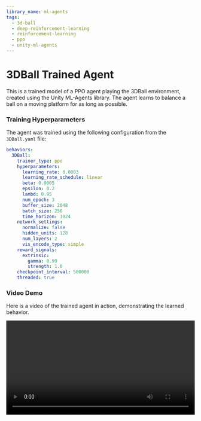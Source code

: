 ```yaml
---
library_name: ml-agents
tags:
  - 3d-ball
  - deep-reinforcement-learning
  - reinforcement-learning
  - ppo
  - unity-ml-agents
---
```


# 3DBall Trained Agent

This is a trained model of a PPO agent playing the 3DBall environment, created using the Unity ML-Agents library. The agent learns to balance a ball on a moving platform for as long as possible.

### Training Hyperparameters

The agent was trained using the following configuration from the `3DBall.yaml` file:

```yaml
behaviors:
  3DBall:
    trainer_type: ppo
    hyperparameters:
      learning_rate: 0.0003
      learning_rate_schedule: linear
      beta: 0.0005
      epsilon: 0.2
      lambd: 0.95
      num_epoch: 3
      buffer_size: 2048
      batch_size: 256
      time_horizon: 1024
    network_settings:
      normalize: false
      hidden_units: 128
      num_layers: 2
      vis_encode_type: simple
    reward_signals:
      extrinsic:
        gamma: 0.99
        strength: 1.0
    checkpoint_interval: 500000
    threaded: true
```

### Video Demo

Here is a video of the trained agent in action, demonstrating the learned behavior.

<video controls width="100%">
  <source src="3DBall_Demo.mp4" type="video/mp4">
  Your browser does not support the video tag.
</video>

